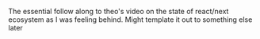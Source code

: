 The essential follow along to theo's video on the state of react/next ecosystem as I was feeling behind. Might template it out to something else later
